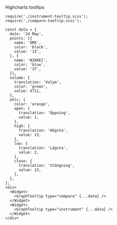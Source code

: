 Highcharts tooltips

    require('./instrument-tooltip.scss');
    require('./compare-tooltip.scss');

    const data = {
      date: '24 May',
      points: [{
        name: 'OMX',
        color: 'black',
        value: '13',
      }, {
        name: 'NIKKEI',
        color: 'blue',
        value: '37',
      }],
      volume: {
        translation: 'Volym',
        color: 'green',
        value: 4711,
      },
      ohlc: {
        color: 'orange',
        open: {
          translation: 'Öppning',
          value: 1,
        },
        high: {
          translation: 'Högsta',
          value: 13,
        },
        low: {
          translation: 'Lägsta',
          value: 2,
        },
        close: {
          translation: 'Stängning',
          value: 13,
        },
      },
    };
    <div>
      <Widget>
        <GraphTooltip type="compare" {...data} />
      </Widget>
      <Widget>
        <GraphTooltip type="instrument" {...data} />
      </Widget>
    </div>
